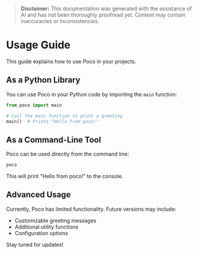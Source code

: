 > **Disclaimer:** This documentation was generated with the assistance of AI and has not been thoroughly proofread yet. Content may contain inaccuracies or inconsistencies.

# Usage Guide

This guide explains how to use Poco in your projects.

## As a Python Library

You can use Poco in your Python code by importing the `main` function:

```python
from poco import main

# Call the main function to print a greeting
main()  # Prints "Hello from poco!"
```

## As a Command-Line Tool

Poco can be used directly from the command line:

```bash
poco
```

This will print "Hello from poco!" to the console.

## Advanced Usage

Currently, Poco has limited functionality. Future versions may include:

- Customizable greeting messages
- Additional utility functions
- Configuration options

Stay tuned for updates!